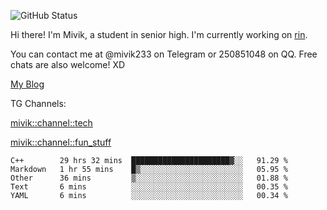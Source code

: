 ![GitHub Status](https://github-readme-stats.vercel.app/api?show_icons=true&username=Mivik)

Hi there! I'm Mivik, a student in senior high. I'm currently working on [rin](https://github.com/Mivik/rin).

You can contact me at @mivik233 on Telegram or 250851048 on QQ. Free chats are also welcome! XD

[My Blog](https://mivik.gitee.io)

TG Channels:

[mivik::channel::tech](https://t.me/mivik_channel_tech/)

[mivik::channel::fun_stuff](https://t.me/mivik_channel_fun_stuff/)

<!--START_SECTION:waka-->
```text
C++        29 hrs 32 mins  ██████████████████████▓░░   91.29 % 
Markdown   1 hr 55 mins    █▒░░░░░░░░░░░░░░░░░░░░░░░   05.95 % 
Other      36 mins         ▒░░░░░░░░░░░░░░░░░░░░░░░░   01.88 % 
Text       6 mins          ░░░░░░░░░░░░░░░░░░░░░░░░░   00.35 % 
YAML       6 mins          ░░░░░░░░░░░░░░░░░░░░░░░░░   00.34 % 
```
<!--END_SECTION:waka-->
